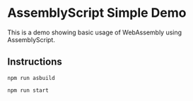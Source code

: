 # AssemblyScript Simple Demo

This is a demo showing basic usage of WebAssembly using AssemblyScript.

## Instructions

<!-- TODO: Dockerize -->

```
npm run asbuild
```

```
npm run start
```